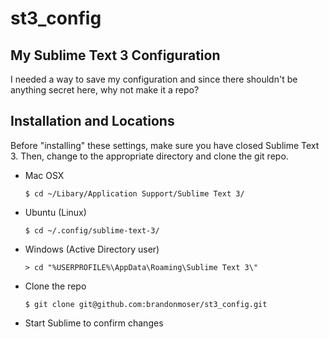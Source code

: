 # st3_config
## My Sublime Text 3 Configuration

I needed a way to save my configuration and since there shouldn't be anything secret here, why not make it a repo?

## Installation and Locations
Before "installing" these settings, make sure you have closed Sublime Text 3. Then, change to the appropriate directory and clone the git repo.

* Mac OSX
  ```
  $ cd ~/Libary/Application Support/Sublime Text 3/
  ```
  
* Ubuntu (Linux)
  ```
  $ cd ~/.config/sublime-text-3/
  ```
  
* Windows (Active Directory user)
  ```
  > cd "%USERPROFILE%\AppData\Roaming\Sublime Text 3\"

* Clone the repo
  ```
  $ git clone git@github.com:brandonmoser/st3_config.git
  ```
  
* Start Sublime to confirm changes
